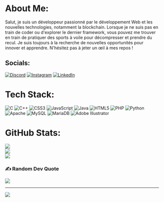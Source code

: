 # About Me:
Salut, je suis un développeur passionné par le développement Web et les nouvelles technologies, notamment la blockchain. Lorsque je ne suis pas en train de coder ou d'explorer le dernier framework, vous pouvez me trouver en train de pratiquer des sports à voile pour décompresser et prendre du recul. Je suis toujours à la recherche de nouvelles opportunités pour innover et apprendre. N'hésitez pas à jeter un œil à mes repos !


## Socials:
[![Discord](https://img.shields.io/badge/Discord-%237289DA.svg?logo=discord&logoColor=white)](https://discord.gg/Sora_Dimension#6224) [![Instagram](https://img.shields.io/badge/Instagram-%23E4405F.svg?logo=Instagram&logoColor=white)](https://instagram.com/benjamin_bkr) [![LinkedIn](https://img.shields.io/badge/LinkedIn-%230077B5.svg?logo=linkedin&logoColor=white)](https://linkedin.com/in/benjamin-berkrouber) 

# Tech Stack:
![C](https://img.shields.io/badge/c-%2300599C.svg?style=for-the-badge&logo=c&logoColor=white) ![C++](https://img.shields.io/badge/c++-%2300599C.svg?style=for-the-badge&logo=c%2B%2B&logoColor=white) ![CSS3](https://img.shields.io/badge/css3-%231572B6.svg?style=for-the-badge&logo=css3&logoColor=white) ![JavaScript](https://img.shields.io/badge/javascript-%23323330.svg?style=for-the-badge&logo=javascript&logoColor=%23F7DF1E) ![Java](https://img.shields.io/badge/java-%23ED8B00.svg?style=for-the-badge&logo=openjdk&logoColor=white) ![HTML5](https://img.shields.io/badge/html5-%23E34F26.svg?style=for-the-badge&logo=html5&logoColor=white) ![PHP](https://img.shields.io/badge/php-%23777BB4.svg?style=for-the-badge&logo=php&logoColor=white) ![Python](https://img.shields.io/badge/python-3670A0?style=for-the-badge&logo=python&logoColor=ffdd54) ![Apache](https://img.shields.io/badge/apache-%23D42029.svg?style=for-the-badge&logo=apache&logoColor=white) ![MySQL](https://img.shields.io/badge/mysql-%2300000f.svg?style=for-the-badge&logo=mysql&logoColor=white) ![MariaDB](https://img.shields.io/badge/MariaDB-003545?style=for-the-badge&logo=mariadb&logoColor=white) ![Adobe Illustrator](https://img.shields.io/badge/adobe%20illustrator-%23FF9A00.svg?style=for-the-badge&logo=adobe%20illustrator&logoColor=white)
# GitHub Stats:
![](https://github-readme-stats.vercel.app/api?username=BenjaminBerkrouber&theme=dark&hide_border=false&include_all_commits=true&count_private=true)<br/>
![](https://github-readme-streak-stats.herokuapp.com/?user=BenjaminBerkrouber&theme=dark&hide_border=false)<br/>
![](https://github-readme-stats.vercel.app/api/top-langs/?username=BenjaminBerkrouber&theme=dark&hide_border=false&include_all_commits=true&count_private=true&layout=compact)

### ✍️ Random Dev Quote
![](https://quotes-github-readme.vercel.app/api?type=horizontal&theme=radical)

---
[![](https://visitcount.itsvg.in/api?id=BenjaminBerkrouber&icon=0&color=0)](https://visitcount.itsvg.in)

<!-- Proudly created with GPRM ( https://gprm.itsvg.in ) -->
